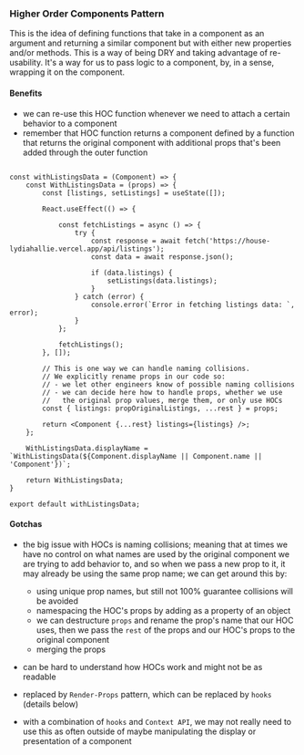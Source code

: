 ### Higher Order Components Pattern

This is the idea of defining functions that take in a component as an argument and
returning a similar component but with either new properties and/or methods.  This
is a way of being DRY and taking advantage of re-usability.  It's a way for us to
pass logic to a component, by, in a sense, wrapping it on the component.

#### Benefits
- we can re-use this HOC function whenever we need to attach a certain behavior to
a component
- remember that HOC function returns a component defined by a function that returns
the original component with additional props that's been added through the outer
function

```

const withListingsData = (Component) => {
    const WithListingsData = (props) => {
        const [listings, setListings] = useState([]);

        React.useEffect(() => {

            const fetchListings = async () => {
                try {
                    const response = await fetch('https://house-lydiahallie.vercel.app/api/listings');
                    const data = await response.json();

                    if (data.listings) {
                        setListings(data.listings);
                    }                    
                } catch (error) {
                    console.error(`Error in fetching listings data: `, error);
                }
            };

            fetchListings();
        }, []);

        // This is one way we can handle naming collisions.
        // We explicitly rename props in our code so:
        // - we let other engineers know of possible naming collisions
        // - we can decide here how to handle props, whether we use
        //   the original prop values, merge them, or only use HOCs
        const { listings: propOriginalListings, ...rest } = props;

        return <Component {...rest} listings={listings} />;
    };

    WithListingsData.displayName = `WithListingsData(${Component.displayName || Component.name || 'Component'})`;

    return WithListingsData;
}

export default withListingsData;

```

#### Gotchas
- the big issue with HOCs is naming collisions; meaning that at times we have no
control on what names are used by the original component we are trying to add 
behavior to, and so when we pass a new prop to it, it may already be using
the same prop name; we can get around this by:
   - using unique prop names, but still not 100% guarantee collisions will be avoided
   - namespacing the HOC's props by adding as a property of an object
   - we can destructure `props` and rename the prop's name that our HOC uses, then
   we pass the `rest` of the props and our HOC's props to the original component
   - merging the props

- can be hard to understand how HOCs work and might not be as readable

- replaced by `Render-Props` pattern, which can be replaced by `hooks` (details below)

- with a combination of `hooks` and `Context API`, we may not really need to use
this as often outside of maybe manipulating the display or presentation of a 
component
